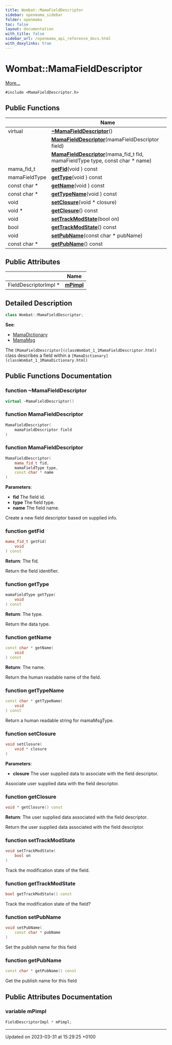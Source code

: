```yaml
---
title: Wombat::MamaFieldDescriptor
sidebar: openmama_sidebar
folder: openmama
toc: false
layout: documentation
with_title: false
sidebar_url: /openmama_api_reference_docs.html
with_doxylinks: true
---
```


# Wombat::MamaFieldDescriptor



 [More...](#detailed-description)


`#include <MamaFieldDescriptor.h>`

## Public Functions

|                | Name           |
| -------------- | -------------- |
| virtual | **[~MamaFieldDescriptor](classWombat_1_1MamaFieldDescriptor.html#function-~mamafielddescriptor)**() |
| | **[MamaFieldDescriptor](classWombat_1_1MamaFieldDescriptor.html#function-mamafielddescriptor)**(mamaFieldDescriptor field) |
| | **[MamaFieldDescriptor](classWombat_1_1MamaFieldDescriptor.html#function-mamafielddescriptor)**(mama_fid_t fid, mamaFieldType type, const char * name) |
| mama_fid_t | **[getFid](classWombat_1_1MamaFieldDescriptor.html#function-getfid)**(void ) const |
| mamaFieldType | **[getType](classWombat_1_1MamaFieldDescriptor.html#function-gettype)**(void ) const |
| const char * | **[getName](classWombat_1_1MamaFieldDescriptor.html#function-getname)**(void ) const |
| const char * | **[getTypeName](classWombat_1_1MamaFieldDescriptor.html#function-gettypename)**(void ) const |
| void | **[setClosure](classWombat_1_1MamaFieldDescriptor.html#function-setclosure)**(void * closure) |
| void * | **[getClosure](classWombat_1_1MamaFieldDescriptor.html#function-getclosure)**() const |
| void | **[setTrackModState](classWombat_1_1MamaFieldDescriptor.html#function-settrackmodstate)**(bool on) |
| bool | **[getTrackModState](classWombat_1_1MamaFieldDescriptor.html#function-gettrackmodstate)**() const |
| void | **[setPubName](classWombat_1_1MamaFieldDescriptor.html#function-setpubname)**(const char * pubName) |
| const char * | **[getPubName](classWombat_1_1MamaFieldDescriptor.html#function-getpubname)**() const |

## Public Attributes

|                | Name           |
| -------------- | -------------- |
| FieldDescriptorImpl * | **[mPimpl](classWombat_1_1MamaFieldDescriptor.html#variable-mpimpl)**  |

## Detailed Description

```cpp
class Wombat::MamaFieldDescriptor;
```


**See**: 

  * [MamaDictionary](classWombat_1_1MamaDictionary.html)
  * [MamaMsg](classWombat_1_1MamaMsg.html)


The `[MamaFieldDescriptor](classWombat_1_1MamaFieldDescriptor.html)` class describes a field within a `[MamaDictionary](classWombat_1_1MamaDictionary.html)`

## Public Functions Documentation

### function ~MamaFieldDescriptor

```cpp
virtual ~MamaFieldDescriptor()
```


### function MamaFieldDescriptor

```cpp
MamaFieldDescriptor(
    mamaFieldDescriptor field
)
```


### function MamaFieldDescriptor

```cpp
MamaFieldDescriptor(
    mama_fid_t fid,
    mamaFieldType type,
    const char * name
)
```


**Parameters**: 

  * **fid** The field id. 
  * **type** The field type. 
  * **name** The field name. 


Create a new field descriptor based on supplied info.


### function getFid

```cpp
mama_fid_t getFid(
    void 
) const
```


**Return**: The fid. 

Return the field identifier.


### function getType

```cpp
mamaFieldType getType(
    void 
) const
```


**Return**: The type. 

Return the data type.


### function getName

```cpp
const char * getName(
    void 
) const
```


**Return**: The name. 

Return the human readable name of the field.


### function getTypeName

```cpp
const char * getTypeName(
    void 
) const
```


Return a human readable string for mamaMsgType. 


### function setClosure

```cpp
void setClosure(
    void * closure
)
```


**Parameters**: 

  * **closure** The user supplied data to associate with the field descriptor. 


Associate user supplied data with the field descriptor.


### function getClosure

```cpp
void * getClosure() const
```


**Return**: The user supplied data associated with the field descriptor. 

Return the user supplied data associated with the field descriptor.


### function setTrackModState

```cpp
void setTrackModState(
    bool on
)
```


Track the modification state of the field. 


### function getTrackModState

```cpp
bool getTrackModState() const
```


Track the modification state of the field? 


### function setPubName

```cpp
void setPubName(
    const char * pubName
)
```


Set the publish name for this field 


### function getPubName

```cpp
const char * getPubName() const
```


Get the publish name for this field 


## Public Attributes Documentation

### variable mPimpl

```cpp
FieldDescriptorImpl * mPimpl;
```


-------------------------------

Updated on 2023-03-31 at 15:29:25 +0100